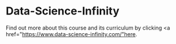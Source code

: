 # Data-Science-Infinity

Find out more about this course and its curriculum by clicking <a href="https://www.data-science-infinity.com/"here</a>.
